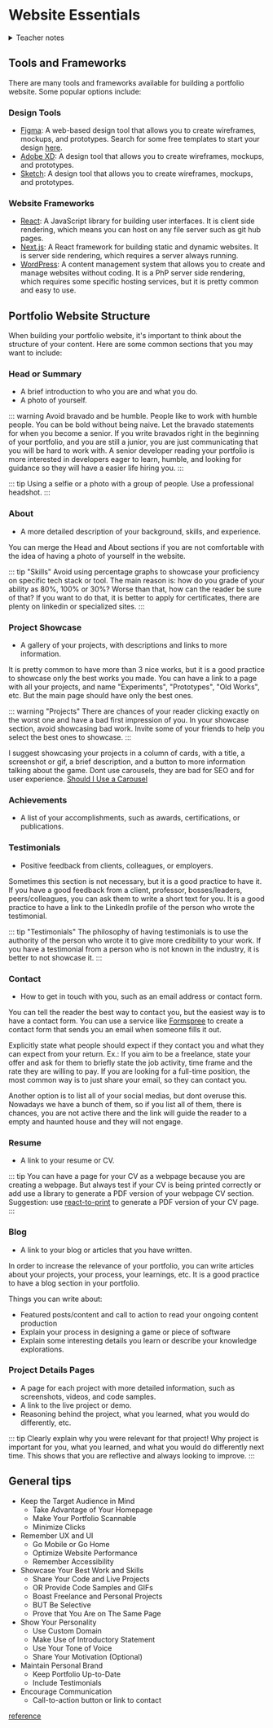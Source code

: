 # Website Essentials


<details>
<summary>Teacher notes</summary>
- Teach some design tools such as Figma, Adobe XD, or Sketch; Introduce the concept of wireframes and mockups; Teach about any website framework such as Next.js, React, or WordPress; Talk about how to host using gh-pages or any other hosting service; 
- In class activity teach them how to publish a simple website using gh-pages and react;
</details>

## Tools and Frameworks

There are many tools and frameworks available for building a portfolio website. Some popular options include:

### Design Tools

- [Figma](https://www.figma.com/): A web-based design tool that allows you to create wireframes, mockups, and prototypes. Search for some free templates to start your design [here](https://www.figma.com/community/portfolio-templates).
- [Adobe XD](https://www.adobe.com/products/xd.html): A design tool that allows you to create wireframes, mockups, and prototypes.
- [Sketch](https://www.sketch.com/): A design tool that allows you to create wireframes, mockups, and prototypes.

### Website Frameworks

- [React](https://reactjs.org/): A JavaScript library for building user interfaces. It is client side rendering, which means you can host on any file server such as git hub pages.
- [Next.js](https://nextjs.org/): A React framework for building static and dynamic websites. It is server side rendering, which requires a server always running.
- [WordPress](https://wordpress.org/): A content management system that allows you to create and manage websites without coding. It is a PhP server side rendering, which requires some specific hosting services, but it is pretty common and easy to use.

## Portfolio Website Structure

When building your portfolio website, it's important to think about the structure of your content. Here are some common sections that you may want to include:

### Head or Summary

- A brief introduction to who you are and what you do.
- A photo of yourself.

::: warning
Avoid bravado and be humble. People like to work with humble people. You can be bold without being naive. Let the bravado statements for when you become a senior. If you write bravados right in the beginning of your portfolio, and you are still a junior, you are just communicating that you will be hard to work with. A senior developer reading your portfolio is more interested in developers eager to learn, humble, and looking for guidance so they will have a easier life hiring you.
:::

::: tip
Using a selfie or a photo with a group of people. Use a professional headshot.
:::

### About

- A more detailed description of your background, skills, and experience.

You can merge the Head and About sections if you are not comfortable with the idea of having a photo of yourself in the website. 

::: tip "Skills"
Avoid using percentage graphs to showcase your proficiency on specific tech stack or tool. The main reason is: how do you grade of your ability as 80%, 100% or 30%? Worse than that, how can the reader be sure of that? If you want to do that, it is better to apply for certificates, there are plenty on linkedin or specialized sites.
:::

### Project Showcase

- A gallery of your projects, with descriptions and links to more information.

It is pretty common to have more than 3 nice works, but it is a good practice to showcase only the best works you made. You can have a link to a page with all your projects, and name "Experiments", "Prototypes", "Old Works", etc. But the main page should have only the best ones.

::: warning "Projects"
There are chances of your reader clicking exactly on the worst one and have a bad first impression of you. In your showcase section, avoid showcasing bad work. Invite some of your friends to help you select the best ones to showcase.
:::

I suggest showcasing your projects in a column of cards, with a title, a screenshot or gif, a brief description, and a button to more information talking about the game. Dont use carousels, they are bad for SEO and for user experience. [Should I Use a Carousel](https://shouldiuseacarousel.com/)

### Achievements

- A list of your accomplishments, such as awards, certifications, or publications.

### Testimonials

- Positive feedback from clients, colleagues, or employers.

Sometimes this section is not necessary, but it is a good practice to have it. If you have a good feedback from a client, professor, bosses/leaders, peers/colleagues, you can ask them to write a short text for you. It is a good practice to have a link to the LinkedIn profile of the person who wrote the testimonial.

::: tip "Testimonials"
The philosophy of having testimonials is to use the authority of the person who wrote it to give more credibility to your work. If you have a testimonial from a person who is not known in the industry, it is better to not showcase it.
:::

### Contact

- How to get in touch with you, such as an email address or contact form.

You can tell the reader the best way to contact you, but the easiest way is to have a contact form. You can use a service like [Formspree](https://formspree.io/) to create a contact form that sends you an email when someone fills it out. 

Explicitly state what people should expect if they contact you and what they can expect from your return. Ex.: If you aim to be a freelance, state your offer and ask for them to briefly state the job activity, time frame and the rate they are willing to pay. If you are looking for a full-time position, the most common way is to just share your email, so they can contact you.

Another option is to list all of your social medias, but dont overuse this. Nowadays we have a bunch of them, so if you list all of them, there is chances, you are not active there and the link will guide the reader to a empty and haunted house and they will not engage.

### Resume

- A link to your resume or CV.

::: tip
You can have a page for your CV as a webpage because you are creating a webpage. But always test if your CV is being printed correctly or add use a library to generate a PDF version of your webpage CV section. Suggestion: use [react-to-print](https://www.npmjs.com/package/react-to-print) to generate a PDF version of your CV page.
:::

### Blog

- A link to your blog or articles that you have written.

In order to increase the relevance of your portfolio, you can write articles about your projects, your process, your learnings, etc. It is a good practice to have a blog section in your portfolio.

Things you can write about:

- Featured posts/content and call to action to read your ongoing content production
- Explain your process in designing a game or piece of software
- Explain some interesting details you learn or describe your knowledge explorations.

### Project Details Pages

- A page for each project with more detailed information, such as screenshots, videos, and code samples.
- A link to the live project or demo.
- Reasoning behind the project, what you learned, what you would do differently, etc.

::: tip
Clearly explain why you were relevant for that project! Why project is important for you, what you learned, and what you would do differently next time. This shows that you are reflective and always looking to improve.
:::

## General tips

- Keep the Target Audience in Mind
    - Take Advantage of Your Homepage
    - Make Your Portfolio Scannable
    - Minimize Clicks
- Remember UX and UI
    - Go Mobile or Go Home
    - Optimize Website Performance
    - Remember Accessibility
- Showcase Your Best Work and Skills
    - Share Your Code and Live Projects
    - OR Provide Code Samples and GIFs
    - Boast Freelance and Personal Projects
    - BUT Be Selective
    - Prove that You Are on The Same Page
- Show Your Personality
    - Use Custom Domain
    - Make Use of Introductory Statement
    - Use Your Tone of Voice
    - Share Your Motivation (Optional)
- Maintain Personal Brand
    - Keep Portfolio Up-to-Date
    - Include Testimonials
- Encourage Communication
    - Call-to-action button or link to contact

[reference](https://www.actitime.com/productivity/how-to-build-a-great-developer-portfolio#use-your-tone-of-voice)

